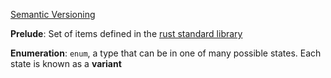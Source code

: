 [Semantic Versioning](https://semver.org/)

**Prelude**: Set of items defined in the [rust standard library](https://doc.rust-lang.org/stable/std/prelude/index.html)

**Enumeration**: `enum`, a type that can be in one of many possible states. Each state is known as a **variant**


